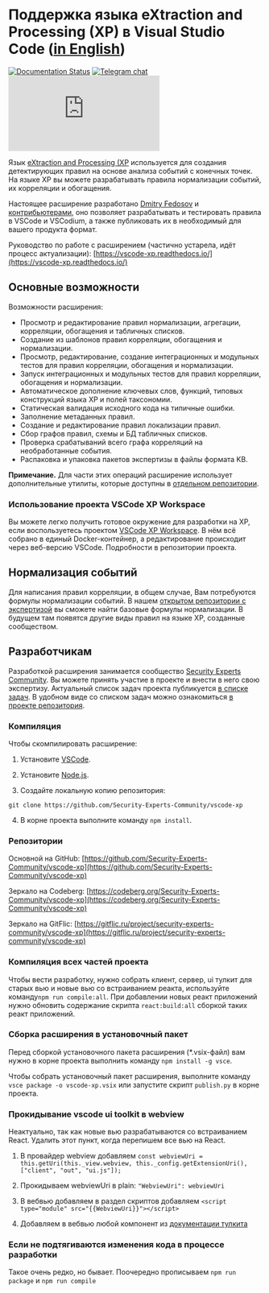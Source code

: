 # Поддержка языка eXtraction and Processing (XP) в Visual Studio Code ([in English](README_EN.md))

[![Documentation Status](https://readthedocs.org/projects/vscode-xp/badge/?version=latest)](https://vscode-xp.readthedocs.io/ru/latest/?badge=latest) [![Telegram chat](https://img.shields.io/static/v1?label=chat&message=Telegram&color=blue&logo=telegram)](https://t.me/s3curity_experts_community/75) [![Telegram chat](https://img.shields.io/matrix/vscode-xp:matrix.org?color=g&label=matrix&logo=matrix&logoColor=green)](https://matrix.to/#/#vscode-xp:matrix.org)

Язык [eXtraction and Processing (XP](https://help.ptsecurity.com/projects/maxpatrol10/26.2/ru-RU/help/1566293515) используется для создания детектирующих правил на основе анализа событий c конечных точек. На языке XP вы можете разрабатывать правила нормализации событий, их корреляции и обогащения.

Настоящее расширение разработано [Dmitry Fedosov](https://github.com/DmitryOffsec) и [контрибьютерами](https://github.com/Security-Experts-Community/vscode-xp/graphs/contributors), оно позволяет разрабатывать и тестировать правила в VSCode и VSCodium, а также публиковать их в необходимый для вашего продукта формат.

Руководство по работе с расширением (частично устарела, идёт процесс актуализации): [https://vscode-xp.readthedocs.io/](https://vscode-xp.readthedocs.io/)

## Основные возможности

Возможности расширения:

- Просмотр и редактирование правил нормализации, агрегации, корреляции, обогащения и табличных списков.
- Создание из шаблонов правил корреляции, обогащения и нормализации.
- Просмотр, редактирование, создание интеграционных и модульных тестов для правил корреляции, обогащения и нормализации.
- Запуск интеграционных и модульных тестов для правил корреляции, обогащения и нормализации.
- Автоматическое дополнение ключевых слов, функций, типовых конструкций языка XP и полей таксономии.
- Статическая валидация исходного кода на типичные ошибки.
- Заполнение метаданных правил.
- Создание и редактирование правил локализации правил.
- Сбор графов правил, схемы и БД табличных списков.
- Проверка срабатываний всего графа корреляций на необработанные события.
- Распаковка и упаковка пакетов экспертизы в файлы формата KB.

**Примечание.** Для части этих операций расширение использует дополнительные утилиты, которые доступны в [отдельном репозитории](https://github.com/vxcontrol/xp-kbt/releases).

### Использование проекта VSCode XP Workspace

Вы можете легко получить готовое окружение для разработки на XP, если воспользуетесь проектом [VSCode XP Workspace](https://github.com/Security-Experts-Community/vscode-xp-workspace). В нём всё собрано в единый Docker-контейнер, а редактирование происходит через веб-версию VSCode.
Подробности в репозитории проекта.

## Нормализация событий

Для написания правил корреляции, в общем случае, Вам потребуются формулы нормализации событий. В нашем [открытом репозитории с экспертизой](https://github.com/Security-Experts-Community/open-xp-rules) вы сможете найти базовые формулы нормализации. В будущем там появятся другие виды правил на языке XP, созданные сообществом.

## Разработчикам

Разработкой расширения занимается сообщество [Security Experts Community](https://github.com/Security-Experts-Community). Вы можете принять участие в проекте и внести в него свою экспертизу. Актуальный список задач проекта публикуется [в списке задач](https://github.com/Security-Experts-Community/vscode-xp/issues). В удобном виде со списком задач можно ознакомиться [в проекте репозитория](https://github.com/orgs/Security-Experts-Community/projects/2/views/3).

### Компиляция

Чтобы скомпилировать расширение:

1. Установите [VSCode](https://code.visualstudio.com/).

2. Установите [Node.js](https://nodejs.org/).

3. Создайте локальную копию репозитория:

```
git clone https://github.com/Security-Experts-Community/vscode-xp
```

4. В корне проекта выполните команду `npm install`.

### Репозитории

Основной на GitHub: [https://github.com/Security-Experts-Community/vscode-xp](https://github.com/Security-Experts-Community/vscode-xp)

Зеркало на Codeberg: [https://codeberg.org/Security-Experts-Community/vscode-xp](https://codeberg.org/Security-Experts-Community/vscode-xp)

Зеркало на GitFlic: [https://gitflic.ru/project/security-experts-community/vscode-xp](https://gitflic.ru/project/security-experts-community/vscode-xp)

### Компиляция всех частей проекта

Чтобы вести разработку, нужно собрать клиент, сервер, ui тулкит для старых вью и новые вью со встраиванием реакта, используйте команду`npm run compile:all`.
При добавлении новых реакт приложений нужно обновить содержание скрипта `react:build:all` сборкой таких реакт приложений.

### Сборка расширения в установочный пакет

Перед сборкой установочного пакета расширения (\*.vsix-файл) вам нужно в корне проекта выполнить команду `npm install -g vsce`.

Чтобы собрать установочный пакет расширения, выполните команду `vsce package -o vscode-xp.vsix` или запустите скрипт `publish.py` в корне проекта.

### Прокидывание vscode ui toolkit в webview

Неактуально, так как новые вью разрабатываются со встраиванием React. Удалить этот пункт, когда перепишем все вью на React.

1. В провайдер webview добавляем `const webviewUri = this.getUri(this._view.webview, this._config.getExtensionUri(), ["client", "out", "ui.js"]);`

2. Прокидываем webviewUri в plain: `"WebviewUri": webviewUri`

3. В вебвью добавляем в раздел скриптов добавляем `<script type="module" src="{{WebviewUri}}"></script>`

4. Добавляем в вебвью любой компонент из [документации тулкита](https://github.com/microsoft/vscode-webview-ui-toolkit/blob/main/docs/components.md)

### Если не подтягиваются изменения кода в процессе разработки

Такое очень редко, но бывает. Поочередно прописываем `npm run package` и `npm run compile`
